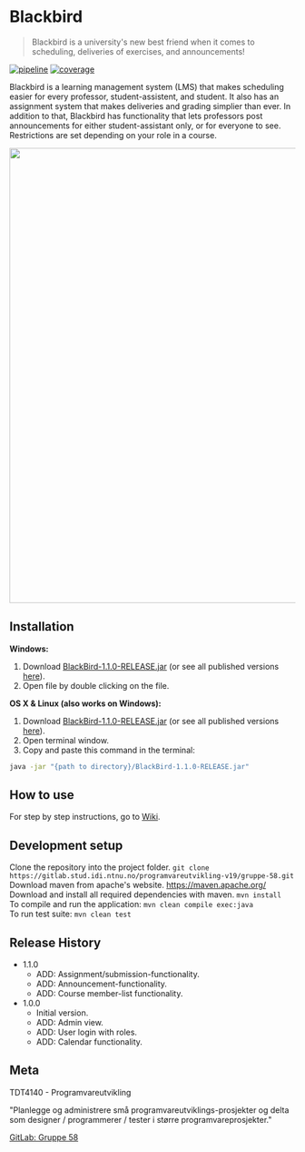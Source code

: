 # Blackbird
> Blackbird is a university's new best friend when it comes to scheduling, deliveries of exercises, and announcements!

[![pipeline](https://gitlab.stud.idi.ntnu.no/programvareutvikling-v19/gruppe-58/badges/master/pipeline.svg)](https://gitlab.stud.idi.ntnu.no/programvareutvikling-v19/gruppe-58/commits/master)
[![coverage](https://gitlab.stud.idi.ntnu.no/programvareutvikling-v19/gruppe-58/badges/master/coverage.svg)](http://programvareutvikling-v19.pages.stud.idi.ntnu.no/gruppe-58/index.html)

Blackbird is a learning management system (LMS) that makes scheduling easier for every professor, student-assistent, and student. It also has an assignment system that makes deliveries and grading simplier than ever.
In addition to that, Blackbird has functionality that lets professors post announcements for either student-assistant only, or for everyone to see. Restrictions are set depending on your role in a course. 

<img src="https://i.imgur.com/jlE8Np0.png" width="800">

## Installation

**Windows:**

1. Download [BlackBird-1.1.0-RELEASE.jar](/release/BlackBird-1.1.0-RELEASE.jar) (or see all published versions [here](/release)).
2. Open file by double clicking on the file.

**OS X & Linux (also works on Windows):**

1. Download [BlackBird-1.1.0-RELEASE.jar](/release/BlackBird-1.1.0-RELEASE.jar) (or see all published versions [here](/release)).
2. Open terminal window.
3. Copy and paste this command in the terminal: 
```sh
java -jar "{path to directory}/BlackBird-1.1.0-RELEASE.jar"
```

## How to use 

For step by step instructions, go to [Wiki](https://gitlab.stud.idi.ntnu.no/programvareutvikling-v19/gruppe-58/wikis/home).

## Development setup

Clone the repository into the project folder.  `git clone https://gitlab.stud.idi.ntnu.no/programvareutvikling-v19/gruppe-58.git`  
Download maven from apache's website. https://maven.apache.org/  
Download and install all required dependencies with maven. `mvn install`  
To compile and run the application: `mvn clean compile exec:java`  
To run test suite: `mvn clean test` 

## Release History

* 1.1.0
    * ADD: Assignment/submission-functionality.
    * ADD: Announcement-functionality.
    * ADD: Course member-list functionality.
* 1.0.0
    * Initial version.
    * ADD: Admin view.
    * ADD: User login with roles.
    * ADD: Calendar functionality.

## Meta

TDT4140 - Programvareutvikling

"Planlegge og administrere små programvareutviklings-prosjekter og delta som designer / programmerer / tester i større programvareprosjekter."

[GitLab: Gruppe 58](https://gitlab.stud.idi.ntnu.no/programvareutvikling-v19/gruppe-58/)

<!--## Contributing

1. Fork it (<https://github.com/yourname/yourproject/fork>)
2. Create your feature branch (`git checkout -b feature/fooBar`)
3. Commit your changes (`git commit -am 'Add some fooBar'`)
4. Push to the branch (`git push origin feature/fooBar`)
5. Create a new Pull Request -->
